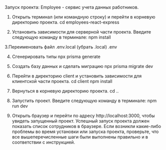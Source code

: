 Запуск проекта: Employee - сервис учета данных работников.

1. Открыть терминал (или командную строку) и перейти в корневую директорию проекта.
cd employees-react-express

2. Установить зависимости для серверной части проекта. Введите следующую команду в терминале:
npm install

3.Переименовать файл .env.local (убрать .local)
.env

4. Сгенерировать типы
npx prisma generate

5. Создать базу данных и сделать миграцию
npx prisma migrate dev

6. Перейти в директорию client и установить зависимости для клиентской части проекта.
cd client
npm install

7. Вернуться в корневую директорию проекта.
cd ..

8. Запустить проект. Введите следующую команду в терминале:
npm run dev

9. Открыть браузер и перейти по адресу http://localhost:3000, чтобы увидеть запущенный проект.
Успешный запуск проекта должен показать список сотрудников в браузере. Если возникли какие-либо проблемы во время установки или запуска проекта, проверьте, что все вышеперечисленные шаги были выполнены правильно и в соответствии с инструкцией.
